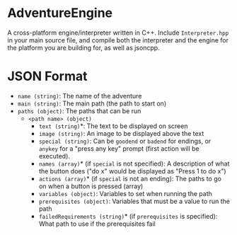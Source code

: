# AdventureEngine
A cross-platform engine/interpreter written in C++. Include `Interpreter.hpp` in your main source file, and compile both the interpreter and the engine for the platform you are building for, as well as jsoncpp.

# JSON Format
* `name (string)`: The name of the adventure
* `main (string)`: The main path (the path to start on)
* `paths (object)`: The paths that can be run
    * `<path name> (object)`
      * `text (string)`\*: The text to be displayed on screen
      * `image (string)`: An image to be displayed above the text
      * `special (string)`: Can be `goodend` or `badend` for endings, or `anykey` for a "press any key" prompt (first action will be executed).
      * `names (array)`\* (if `special` is not specified): A description of what the button does ("do x" would be displayed as "Press 1 to do x")
      * `actions (array)`\* (if `special` is not an ending): The paths to go on when a button is pressed (array)
      * `variables (object)`: Variables to set when running the path
      * `prerequisites (object)`: Variables that must be a value to run the path
      * `failedRequirements (string)`\* (if `prerequisites` is specified): What path to use if the prerequisites fail
